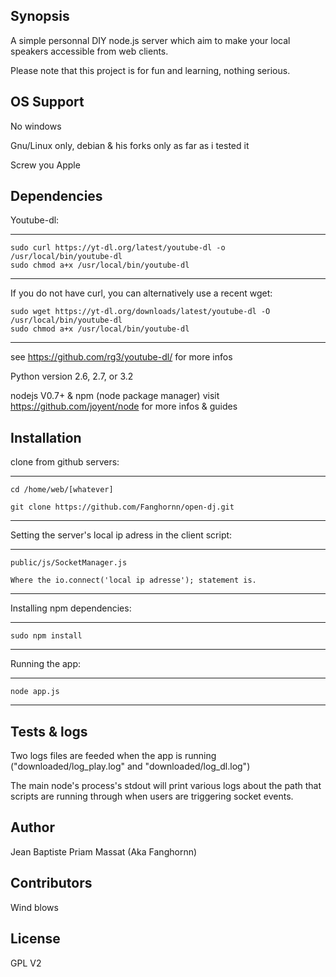 ## Synopsis

A simple personnal DIY node.js server which aim to make your local speakers accessible from web clients.

Please note that this project is for fun and learning, nothing serious.

## OS Support

No windows

Gnu/Linux only, debian & his forks only as far as i tested it

Screw you Apple

## Dependencies
  
Youtube-dl:
  
---------------------------------------------------

    sudo curl https://yt-dl.org/latest/youtube-dl -o /usr/local/bin/youtube-dl
    sudo chmod a+x /usr/local/bin/youtube-dl

---------------------------------------------------

If you do not have curl, you can alternatively use a recent wget:

    sudo wget https://yt-dl.org/downloads/latest/youtube-dl -O /usr/local/bin/youtube-dl
    sudo chmod a+x /usr/local/bin/youtube-dl

---------------------------------------------------

see https://github.com/rg3/youtube-dl/ for more infos
  
  
Python version 2.6, 2.7, or 3.2
  
  
nodejs V0.7+ & npm (node package manager) 
visit https://github.com/joyent/node for more infos & guides


## Installation

clone from github servers:

---------------------------------------------------

    cd /home/web/[whatever]
 
    git clone https://github.com/Fanghornn/open-dj.git

---------------------------------------------------

Setting the server's local ip adress in the client script:

---------------------------------------------------

    public/js/SocketManager.js 
    
    Where the io.connect('local ip adresse'); statement is.

---------------------------------------------------
  
Installing npm dependencies:
  
----------------------------------------------------
    
    sudo npm install
    
----------------------------------------------------


Running the app:

----------------------------------------------------

    node app.js

----------------------------------------------------

## Tests & logs

Two logs files are feeded when the app is running ("downloaded/log_play.log" and "downloaded/log_dl.log")

The main node's process's stdout will print various logs about the path that scripts are running through when users are triggering socket events.


## Author

Jean Baptiste Priam Massat (Aka Fanghornn)

## Contributors

Wind blows

## License

GPL V2

